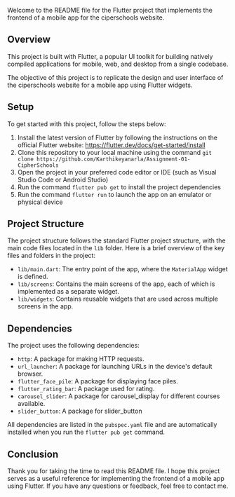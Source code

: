 

Welcome to the README file for the Flutter project that implements the frontend of a mobile app for the ciperschools website.

## Overview

This project is built with Flutter, a popular UI toolkit for building natively compiled applications for mobile, web, and desktop from a single codebase.

The objective of this project is to replicate the design and user interface of the ciperschools website for a mobile app using Flutter widgets.

## Setup

To get started with this project, follow the steps below:

1. Install the latest version of Flutter by following the instructions on the official Flutter website: https://flutter.dev/docs/get-started/install
2. Clone this repository to your local machine using the command `git clone https://github.com/Karthikeyanarla/Assignment-01-CipherSchools`
3. Open the project in your preferred code editor or IDE (such as Visual Studio Code or Android Studio)
4. Run the command `flutter pub get` to install the project dependencies
5. Run the command `flutter run` to launch the app on an emulator or physical device

## Project Structure

The project structure follows the standard Flutter project structure, with the main code files located in the `lib` folder. Here is a brief overview of the key files and folders in the project:

- `lib/main.dart`: The entry point of the app, where the `MaterialApp` widget is defined.
- `lib/screens`: Contains the main screens of the app, each of which is implemented as a separate widget.
- `lib/widgets`: Contains reusable widgets that are used across multiple screens in the app.


## Dependencies

The project uses the following dependencies:


- `http`: A package for making HTTP requests.
- `url_launcher`: A package for launching URLs in the device's default browser.
- `flutter_face_pile`: A package for displaying face piles. 
- `flutter_rating_bar`: A package used for rating.
- `carousel_slider`: A package for carousel_display for different courses available.
- `slider_button`: A package for slider_button

All dependencies are listed in the `pubspec.yaml` file and are automatically installed when you run the `flutter pub get` command.

## Conclusion

Thank you for taking the time to read this README file. I hope this project serves as a useful reference for implementing the frontend of a mobile app using Flutter. If you have any questions or feedback, feel free to contact me.